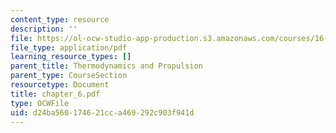 ```yaml
---
content_type: resource
description: ''
file: https://ol-ocw-studio-app-production.s3.amazonaws.com/courses/16-01-unified-engineering-i-ii-iii-iv-fall-2005-spring-2006/d24ba560174621cca469292c903f941d_chapter_6.pdf
file_type: application/pdf
learning_resource_types: []
parent_title: Thermodynamics and Propulsion
parent_type: CourseSection
resourcetype: Document
title: chapter_6.pdf
type: OCWFile
uid: d24ba560-1746-21cc-a469-292c903f941d
---
```

